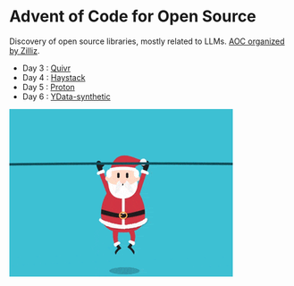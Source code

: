 # Advent of Code for Open Source

Discovery of open source libraries, mostly related to LLMs. [AOC organized by Zilliz](https://zilliz.com/blog/advent-of-code-for-open-source).

- Day 3 : [Quivr](https://github.com/StanGirard/quivr)
- Day 4 : [Haystack](https://haystack.deepset.ai/)
- Day 5 : [Proton](https://docs.timeplus.com/proton)
- Day 6 : [YData-synthetic](https://ydata.ai/)

![Alt Text](img/christmas.gif)
